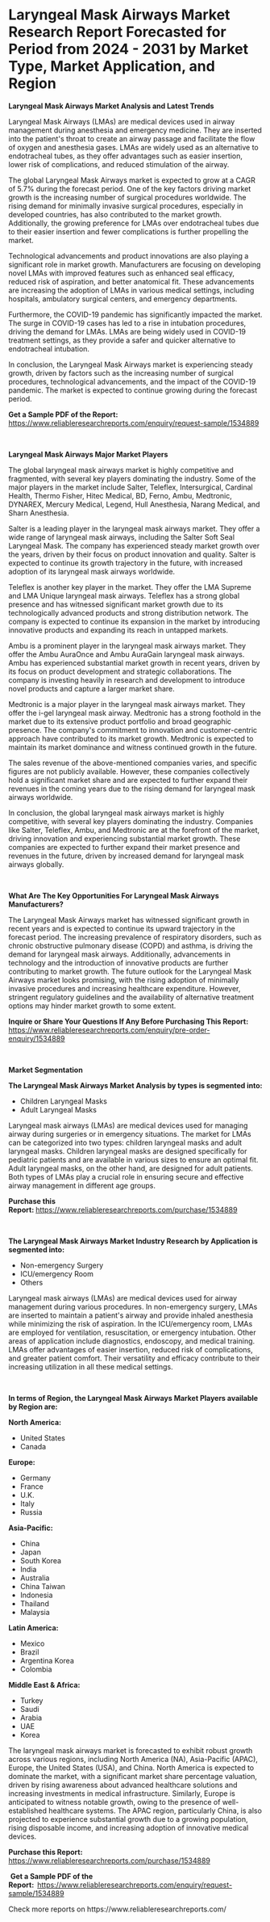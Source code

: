 <p><h1>Laryngeal Mask Airways Market Research Report Forecasted for Period from 2024 -  2031 by Market Type, Market Application, and Region</h1></p><p><strong>Laryngeal Mask Airways Market Analysis and Latest Trends</strong></p>
<p><p>Laryngeal Mask Airways (LMAs) are medical devices used in airway management during anesthesia and emergency medicine. They are inserted into the patient's throat to create an airway passage and facilitate the flow of oxygen and anesthesia gases. LMAs are widely used as an alternative to endotracheal tubes, as they offer advantages such as easier insertion, lower risk of complications, and reduced stimulation of the airway.</p><p>The global Laryngeal Mask Airways market is expected to grow at a CAGR of 5.7% during the forecast period. One of the key factors driving market growth is the increasing number of surgical procedures worldwide. The rising demand for minimally invasive surgical procedures, especially in developed countries, has also contributed to the market growth. Additionally, the growing preference for LMAs over endotracheal tubes due to their easier insertion and fewer complications is further propelling the market.</p><p>Technological advancements and product innovations are also playing a significant role in market growth. Manufacturers are focusing on developing novel LMAs with improved features such as enhanced seal efficacy, reduced risk of aspiration, and better anatomical fit. These advancements are increasing the adoption of LMAs in various medical settings, including hospitals, ambulatory surgical centers, and emergency departments.</p><p>Furthermore, the COVID-19 pandemic has significantly impacted the market. The surge in COVID-19 cases has led to a rise in intubation procedures, driving the demand for LMAs. LMAs are being widely used in COVID-19 treatment settings, as they provide a safer and quicker alternative to endotracheal intubation.</p><p>In conclusion, the Laryngeal Mask Airways market is experiencing steady growth, driven by factors such as the increasing number of surgical procedures, technological advancements, and the impact of the COVID-19 pandemic. The market is expected to continue growing during the forecast period.</p></p>
<p><strong>Get a Sample PDF of the Report:&nbsp;</strong> <a href="https://www.reliableresearchreports.com/enquiry/request-sample/1534889">https://www.reliableresearchreports.com/enquiry/request-sample/1534889</a></p>
<p>&nbsp;</p>
<p><strong>Laryngeal Mask Airways Major Market Players</strong></p>
<p><p>The global laryngeal mask airways market is highly competitive and fragmented, with several key players dominating the industry. Some of the major players in the market include Salter, Teleflex, Intersurgical, Cardinal Health, Thermo Fisher, Hitec Medical, BD, Ferno, Ambu, Medtronic, DYNAREX, Mercury Medical, Legend, Hull Anesthesia, Narang Medical, and Sharn Anesthesia.</p><p>Salter is a leading player in the laryngeal mask airways market. They offer a wide range of laryngeal mask airways, including the Salter Soft Seal Laryngeal Mask. The company has experienced steady market growth over the years, driven by their focus on product innovation and quality. Salter is expected to continue its growth trajectory in the future, with increased adoption of its laryngeal mask airways worldwide.</p><p>Teleflex is another key player in the market. They offer the LMA Supreme and LMA Unique laryngeal mask airways. Teleflex has a strong global presence and has witnessed significant market growth due to its technologically advanced products and strong distribution network. The company is expected to continue its expansion in the market by introducing innovative products and expanding its reach in untapped markets.</p><p>Ambu is a prominent player in the laryngeal mask airways market. They offer the Ambu AuraOnce and Ambu AuraGain laryngeal mask airways. Ambu has experienced substantial market growth in recent years, driven by its focus on product development and strategic collaborations. The company is investing heavily in research and development to introduce novel products and capture a larger market share.</p><p>Medtronic is a major player in the laryngeal mask airways market. They offer the i-gel laryngeal mask airway. Medtronic has a strong foothold in the market due to its extensive product portfolio and broad geographic presence. The company's commitment to innovation and customer-centric approach have contributed to its market growth. Medtronic is expected to maintain its market dominance and witness continued growth in the future.</p><p>The sales revenue of the above-mentioned companies varies, and specific figures are not publicly available. However, these companies collectively hold a significant market share and are expected to further expand their revenues in the coming years due to the rising demand for laryngeal mask airways worldwide.</p><p>In conclusion, the global laryngeal mask airways market is highly competitive, with several key players dominating the industry. Companies like Salter, Teleflex, Ambu, and Medtronic are at the forefront of the market, driving innovation and experiencing substantial market growth. These companies are expected to further expand their market presence and revenues in the future, driven by increased demand for laryngeal mask airways globally.</p></p>
<p>&nbsp;</p>
<p><strong>What Are The Key Opportunities For Laryngeal Mask Airways Manufacturers?</strong></p>
<p><p>The Laryngeal Mask Airways market has witnessed significant growth in recent years and is expected to continue its upward trajectory in the forecast period. The increasing prevalence of respiratory disorders, such as chronic obstructive pulmonary disease (COPD) and asthma, is driving the demand for laryngeal mask airways. Additionally, advancements in technology and the introduction of innovative products are further contributing to market growth. The future outlook for the Laryngeal Mask Airways market looks promising, with the rising adoption of minimally invasive procedures and increasing healthcare expenditure. However, stringent regulatory guidelines and the availability of alternative treatment options may hinder market growth to some extent.</p></p>
<p><strong>Inquire or Share Your Questions If Any Before Purchasing This Report:</strong> <a href="https://www.reliableresearchreports.com/enquiry/pre-order-enquiry/1534889">https://www.reliableresearchreports.com/enquiry/pre-order-enquiry/1534889</a></p>
<p>&nbsp;</p>
<p><strong>Market Segmentation</strong></p>
<p><strong>The Laryngeal Mask Airways Market Analysis by types is segmented into:</strong></p>
<p><ul><li>Children Laryngeal Masks</li><li>Adult Laryngeal Masks</li></ul></p>
<p><p>Laryngeal mask airways (LMAs) are medical devices used for managing airway during surgeries or in emergency situations. The market for LMAs can be categorized into two types: children laryngeal masks and adult laryngeal masks. Children laryngeal masks are designed specifically for pediatric patients and are available in various sizes to ensure an optimal fit. Adult laryngeal masks, on the other hand, are designed for adult patients. Both types of LMAs play a crucial role in ensuring secure and effective airway management in different age groups.</p></p>
<p><strong>Purchase this Report:&nbsp;</strong><a href="https://www.reliableresearchreports.com/purchase/1534889">https://www.reliableresearchreports.com/purchase/1534889</a></p>
<p>&nbsp;</p>
<p><strong>The Laryngeal Mask Airways Market Industry Research by Application is segmented into:</strong></p>
<p><ul><li>Non-emergency Surgery</li><li>ICU/emergency Room</li><li>Others</li></ul></p>
<p><p>Laryngeal mask airways (LMAs) are medical devices used for airway management during various procedures. In non-emergency surgery, LMAs are inserted to maintain a patient's airway and provide inhaled anesthesia while minimizing the risk of aspiration. In the ICU/emergency room, LMAs are employed for ventilation, resuscitation, or emergency intubation. Other areas of application include diagnostics, endoscopy, and medical training. LMAs offer advantages of easier insertion, reduced risk of complications, and greater patient comfort. Their versatility and efficacy contribute to their increasing utilization in all these medical settings.</p></p>
<p>&nbsp;</p>
<p><strong>In terms of Region, the Laryngeal Mask Airways Market Players available by Region are:</strong></p>
<p>
    <p> <strong> North America: </strong>
        <ul>
            <li>United States</li>
            <li>Canada</li>
        </ul>
        </p> 
    <p> <strong> Europe: </strong>
        <ul>
            <li>Germany</li>
            <li>France</li>
            <li>U.K.</li>
            <li>Italy</li>
            <li>Russia</li>
        </ul>
        </p> 
    <p> <strong> Asia-Pacific: </strong>
        <ul>
            <li>China</li>
            <li>Japan</li>
            <li>South Korea</li>
            <li>India</li>
            <li>Australia</li>
            <li>China Taiwan</li>
            <li>Indonesia</li>
            <li>Thailand</li>
            <li>Malaysia</li>
        </ul>
        </p> 
    <p> <strong> Latin America: </strong>
        <ul>
            <li>Mexico</li>
            <li>Brazil</li>
            <li>Argentina Korea</li>
            <li>Colombia</li>
        </ul>
        </p> 
    <p> <strong> Middle East & Africa: </strong>
        <ul>
            <li>Turkey</li>
            <li>Saudi</li>
            <li>Arabia</li>
            <li>UAE</li>
            <li>Korea</li>
        </ul>
    </p>
    </p>
<p><p>The laryngeal mask airways market is forecasted to exhibit robust growth across various regions, including North America (NA), Asia-Pacific (APAC), Europe, the United States (USA), and China. North America is expected to dominate the market, with a significant market share percentage valuation, driven by rising awareness about advanced healthcare solutions and increasing investments in medical infrastructure. Similarly, Europe is anticipated to witness notable growth, owing to the presence of well-established healthcare systems. The APAC region, particularly China, is also projected to experience substantial growth due to a growing population, rising disposable income, and increasing adoption of innovative medical devices.</p></p>
<p><strong>Purchase this Report: </strong><a href="https://www.reliableresearchreports.com/purchase/1534889">https://www.reliableresearchreports.com/purchase/1534889</a></p>
<p>&nbsp;<strong>Get a Sample PDF of the Report:&nbsp;&nbsp;</strong><a href="https://www.reliableresearchreports.com/enquiry/request-sample/1534889">https://www.reliableresearchreports.com/enquiry/request-sample/1534889</a></p>
<p><strong></strong></p>
<p>Check more reports on https://www.reliableresearchreports.com/</p>